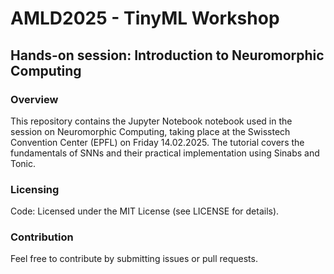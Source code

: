 # AMLD2025 - TinyML Workshop
## Hands-on session: Introduction to Neuromorphic Computing

### Overview
This repository contains the Jupyter Notebook  notebook used in the session on Neuromorphic Computing, taking place at the Swisstech Convention Center (EPFL) on Friday 14.02.2025.
The tutorial covers the fundamentals of SNNs and their practical implementation using Sinabs and Tonic.

### Licensing

Code: Licensed under the MIT License (see LICENSE for details).

### Contribution

Feel free to contribute by submitting issues or pull requests.
